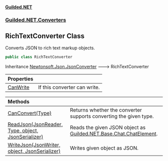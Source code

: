 
#### [Guilded.NET](index 'index')
### [Guilded.NET.Converters](index#Guilded_NET_Converters 'Guilded.NET.Converters')
## RichTextConverter Class
Converts JSON to rich text markup objects.  
```csharp
public class RichTextConverter
```

Inheritance [Newtonsoft.Json.JsonConverter](https://docs.microsoft.com/en-us/dotnet/api/Newtonsoft.Json.JsonConverter 'Newtonsoft.Json.JsonConverter') &#129106; RichTextConverter  

| Properties | |
| :--- | :--- |
| [CanWrite](RichTextConverter_CanWrite 'Guilded.NET.Converters.RichTextConverter.CanWrite') | If this converter can write.<br/> |

| Methods | |
| :--- | :--- |
| [CanConvert(Type)](RichTextConverter_CanConvert(Type) 'Guilded.NET.Converters.RichTextConverter.CanConvert(System.Type)') | Returns whether the converter supports converting the given type.<br/> |
| [ReadJson(JsonReader, Type, object, JsonSerializer)](RichTextConverter_ReadJson(JsonReader_Type_object_JsonSerializer) 'Guilded.NET.Converters.RichTextConverter.ReadJson(JsonReader, System.Type, object, JsonSerializer)') | Reads the given JSON object as [Guilded.NET.Base.Chat.ChatElement](https://docs.microsoft.com/en-us/dotnet/api/Guilded.NET.Base.Chat.ChatElement 'Guilded.NET.Base.Chat.ChatElement').<br/> |
| [WriteJson(JsonWriter, object, JsonSerializer)](RichTextConverter_WriteJson(JsonWriter_object_JsonSerializer) 'Guilded.NET.Converters.RichTextConverter.WriteJson(JsonWriter, object, JsonSerializer)') | Writes given object as JSON.<br/> |

